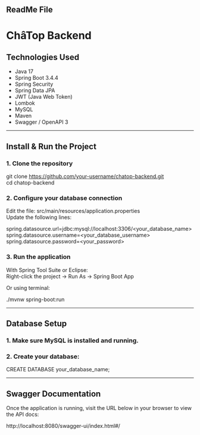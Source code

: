 ## ReadMe File ##

# ChâTop Backend

## Technologies Used

- Java 17
- Spring Boot 3.4.4
- Spring Security
- Spring Data JPA
- JWT (Java Web Token)
- Lombok
- MySQL
- Maven
- Swagger / OpenAPI 3

---

## Install & Run the Project

### 1. Clone the repository

git clone https://github.com/your-username/chatop-backend.git  
cd chatop-backend

### 2. Configure your database connection

Edit the file: src/main/resources/application.properties  
Update the following lines:

spring.datasource.url=jdbc:mysql://localhost:3306/<your_database_name>  
spring.datasource.username=<your_database_username>  
spring.datasource.password=<your_password>

### 3. Run the application

With Spring Tool Suite or Eclipse:  
Right-click the project → Run As → Spring Boot App

Or using terminal:

./mvnw spring-boot:run

---

## Database Setup

### 1. Make sure MySQL is installed and running.

### 2. Create your database:

CREATE DATABASE your_database_name;

---

## Swagger Documentation

Once the application is running, visit the URL below in your browser to view the API docs:

http://localhost:8080/swagger-ui/index.html#/
